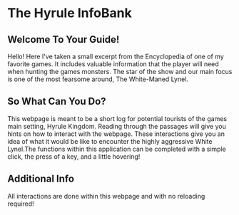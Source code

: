# The Hyrule InfoBank

## Welcome To Your Guide!

Hello! Here I've taken a small excerpt from the Encyclopedia of one of my favorite games. It includes valuable information that the player will need when hunting the games monsters.
The star of the show and our main focus is one of the most fearsome around, The White-Maned Lynel. 

## So What Can You Do?

This webpage is meant to be a short log for potential tourists of the games main setting, Hyrule Kingdom. Reading through the passages will give you hints on how to interact with the webpage.
These interactions give you an idea of what it would be like to encounter the highly aggressive White Lynel.The functions within this application can be completed with a simple click, the press of a key, and a little hovering!

## Additional Info

All interactions are done within this webpage and with no reloading required! 